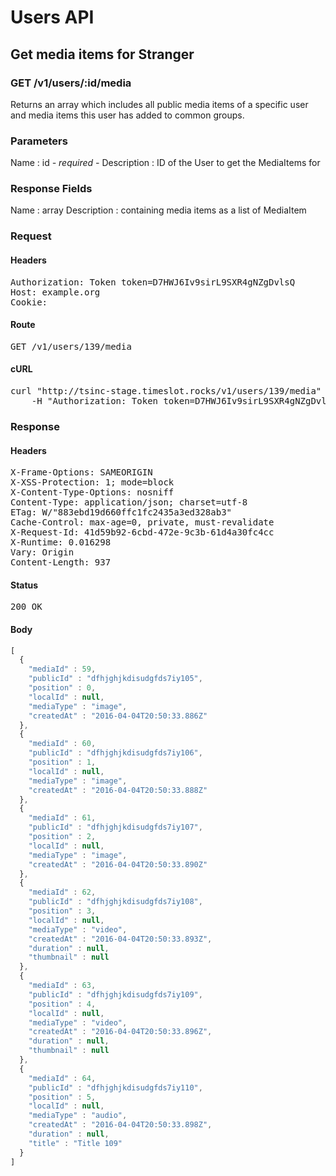 # Users API

## Get media items for Stranger

### GET /v1/users/:id/media

Returns an array which includes all public media items of a specific user and media items this user has added to common groups.

### Parameters

Name : id *- required -*
Description : ID of the User to get the MediaItems for


### Response Fields

Name : array
Description : containing media items as a list of MediaItem

### Request

#### Headers

<pre>Authorization: Token token=D7HWJ6Iv9sirL9SXR4gNZgDvlsQ
Host: example.org
Cookie: </pre>

#### Route

<pre>GET /v1/users/139/media</pre>

#### cURL

<pre class="request">curl &quot;http://tsinc-stage.timeslot.rocks/v1/users/139/media&quot; -X GET \
	-H &quot;Authorization: Token token=D7HWJ6Iv9sirL9SXR4gNZgDvlsQ&quot;</pre>

### Response

#### Headers

<pre>X-Frame-Options: SAMEORIGIN
X-XSS-Protection: 1; mode=block
X-Content-Type-Options: nosniff
Content-Type: application/json; charset=utf-8
ETag: W/&quot;883ebd19d660ffc1fc2435a3ed328ab3&quot;
Cache-Control: max-age=0, private, must-revalidate
X-Request-Id: 41d59b92-6cbd-472e-9c3b-61d4a30fc4cc
X-Runtime: 0.016298
Vary: Origin
Content-Length: 937</pre>

#### Status

<pre>200 OK</pre>

#### Body

```javascript
[
  {
    "mediaId" : 59,
    "publicId" : "dfhjghjkdisudgfds7iy105",
    "position" : 0,
    "localId" : null,
    "mediaType" : "image",
    "createdAt" : "2016-04-04T20:50:33.886Z"
  },
  {
    "mediaId" : 60,
    "publicId" : "dfhjghjkdisudgfds7iy106",
    "position" : 1,
    "localId" : null,
    "mediaType" : "image",
    "createdAt" : "2016-04-04T20:50:33.888Z"
  },
  {
    "mediaId" : 61,
    "publicId" : "dfhjghjkdisudgfds7iy107",
    "position" : 2,
    "localId" : null,
    "mediaType" : "image",
    "createdAt" : "2016-04-04T20:50:33.890Z"
  },
  {
    "mediaId" : 62,
    "publicId" : "dfhjghjkdisudgfds7iy108",
    "position" : 3,
    "localId" : null,
    "mediaType" : "video",
    "createdAt" : "2016-04-04T20:50:33.893Z",
    "duration" : null,
    "thumbnail" : null
  },
  {
    "mediaId" : 63,
    "publicId" : "dfhjghjkdisudgfds7iy109",
    "position" : 4,
    "localId" : null,
    "mediaType" : "video",
    "createdAt" : "2016-04-04T20:50:33.896Z",
    "duration" : null,
    "thumbnail" : null
  },
  {
    "mediaId" : 64,
    "publicId" : "dfhjghjkdisudgfds7iy110",
    "position" : 5,
    "localId" : null,
    "mediaType" : "audio",
    "createdAt" : "2016-04-04T20:50:33.898Z",
    "duration" : null,
    "title" : "Title 109"
  }
]
```
